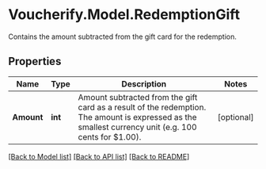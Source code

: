 # Voucherify.Model.RedemptionGift
Contains the amount subtracted from the gift card for the redemption.

## Properties

Name | Type | Description | Notes
------------ | ------------- | ------------- | -------------
**Amount** | **int** | Amount subtracted from the gift card as a result of the redemption. The amount is expressed as the smallest currency unit (e.g. 100 cents for $1.00). | [optional] 

[[Back to Model list]](../../README.md#documentation-for-models) [[Back to API list]](../../README.md#documentation-for-api-endpoints) [[Back to README]](../../README.md)

